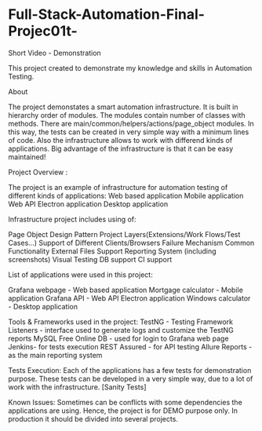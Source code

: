 # Full-Stack-Automation-Final-Projec01t-
Short Video - Demonstration

This project created to demonstrate my knowledge and skills in Automation Testing.


About

The project demonstates a smart automation infrastructure. It is built in hierarchy order of modules. The modules contain number of classes with methods. There are main/common/helpers/actions/page_object modules. In this way, the tests can be created in very simple way with a minimum lines of code. Also the infrastructure allows to work with differend kinds of applications. Big advantage of the infrastructure is that it can be easy maintained!

Project Overview :

The project is an example of infrastructure for automation testing of different kinds of applications:
Web based application
Mobile application
Web API
Electron application
Desktop application

Infrastructure project includes using of:

Page Object Design Pattern
Project Layers(Extensions/Work Flows/Test Cases...)
Support of Different Clients/Browsers
Failure Mechanism
Common Functionality
External Files Support
Reporting System (including screenshots)
Visual Testing
DB support
CI support

List of applications were used in this project:

Grafana webpage - Web based application
Mortgage calculator - Mobile application
Grafana API - Web API
Electron application
Windows calculator - Desktop application

Tools & Frameworks used in the project:
TestNG - Testing Framework
Listeners - interface used to generate logs and customize the TestNG reports
MySQL Free Online DB - used for login to Grafana web page
Jenkins- for tests execution
REST Assured - for API testing
Allure Reports - as the main reporting system

Tests Execution:
Each of the applications has a few tests for demonstration purpose. These tests can be developed in a very simple way, due to a lot of work with the infrastructure. [Sanity Tests]

Known Issues:
Sometimes can be conflicts with some dependencies the applications are using. Hence, the project is for DEMO purpose only. In production it should be divided into several projects.

